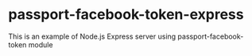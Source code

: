 # passport-facebook-token-express
This is an example of Node.js Express server using passport-facebook-token module
